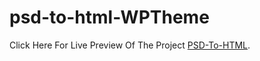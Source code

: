 # psd-to-html-WPTheme
Click Here For Live Preview Of The Project [PSD-To-HTML](https://psdtohtml-wptheme.netlify.app/).

